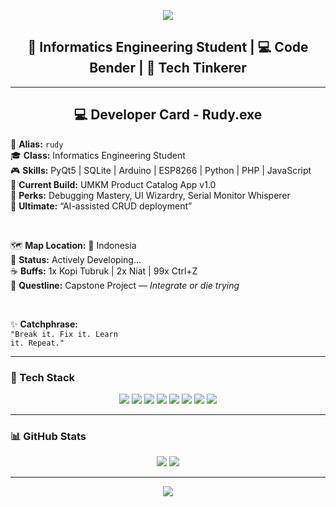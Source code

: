 <!-- 🔥 Banner Header -->
<p align="center">
  <img src="https://capsule-render.vercel.app/api?type=waving&color=0:6e40c9,100:2c96f7&height=200&section=header&text=Hi%20I'm%20Rudy!&fontSize=40&fontColor=ffffff" />
</p>

<h2 align="center">👋 Informatics Engineering Student | 💻 Code Bender | 🔧 Tech Tinkerer</h2>

---

<!-- 🎴 Comic Dev Card -->
<h2 align="center">💻 Developer Card - Rudy.exe</h2>

<p align="center">
  
🪪 <strong>Alias:</strong> <code>rudy</code><br>
🎓 <strong>Class:</strong> Informatics Engineering Student<br>
🎮 <strong>Skills:</strong> PyQt5 | SQLite | Arduino | ESP8266 | Python | PHP | JavaScript<br>
🔧 <strong>Current Build:</strong> UMKM Product Catalog App v1.0<br>
🧪 <strong>Perks:</strong> Debugging Mastery, UI Wizardry, Serial Monitor Whisperer<br>
🎯 <strong>Ultimate:</strong> “AI-assisted CRUD deployment”<br>

<br>

🗺️ <strong>Map Location:</strong> 🏡 Indonesia<br>
📡 <strong>Status:</strong> Actively Developing...<br>
☕ <strong>Buffs:</strong> 1x Kopi Tubruk | 2x Niat | 99x Ctrl+Z<br>
📅 <strong>Questline:</strong> Capstone Project — <em>Integrate or die trying</em><br>

<br>

✨ <strong>Catchphrase:</strong><br>
<code>"Break it. Fix it. Learn it. Repeat."</code>

</p>

---

<!-- ⚙️ Tech Stack -->
### 🧰 Tech Stack

<p align="center">
  <img src="https://img.shields.io/badge/Python-3776AB?style=flat&logo=python&logoColor=white"/>
  <img src="https://img.shields.io/badge/PyQt5-41CD52?style=flat&logo=qt&logoColor=white"/>
  <img src="https://img.shields.io/badge/SQLite-07405E?style=flat&logo=sqlite&logoColor=white"/>
  <img src="https://img.shields.io/badge/Arduino-00979D?style=flat&logo=arduino&logoColor=white"/>
  <img src="https://img.shields.io/badge/ESP8266-2C3E50?style=flat"/>
  <img src="https://img.shields.io/badge/GitHub-black?style=flat&logo=github&logoColor=white"/>
  <img src="https://img.shields.io/badge/PHP-777BB4?style=flat&logo=php&logoColor=white"/>
  <img src="https://img.shields.io/badge/JavaScript-F7DF1E?style=flat&logo=javascript&logoColor=black"/>
</p>


---

<!-- 📊 Stats -->
### 📊 GitHub Stats

<p align="center">
  <img src="https://github-readme-stats.vercel.app/api?username=rudy0317&show_icons=true&theme=tokyonight" />
  <img src="https://github-readme-stats.vercel.app/api/top-langs/?username=rudy0317&layout=compact&theme=tokyonight" />
</p>

---

<!-- 🎯 Footer -->
<p align="center">
  <img src="https://capsule-render.vercel.app/api?type=waving&color=0:2c96f7,100:6e40c9&height=120&section=footer"/>
</p>
